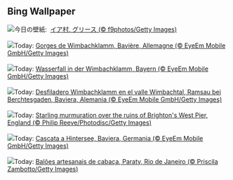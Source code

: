 ## Bing Wallpaper
![](https://www.bing.com/th?id=OHR.OiaSantorini_JA-JP8051360298_UHD.jpg&w=1000)今日の壁紙: &nbsp;[イア村, グリース (© f9photos/Getty Images)](https://www.bing.com/th?id=OHR.OiaSantorini_JA-JP8051360298_UHD.jpg)
<br><br/>
![](https://www.bing.com/th?id=OHR.HinterseeWaterfall_FR-FR3043490046_UHD.jpg&w=1000)Today: [Gorges de Wimbachklamm, Bavière, Allemagne (© EyeEm Mobile GmbH/Getty Images)](https://www.bing.com/th?id=OHR.HinterseeWaterfall_FR-FR3043490046_UHD.jpg)
<br><br/>
![](https://www.bing.com/th?id=OHR.HinterseeWaterfall_DE-DE9807935907_UHD.jpg&w=1000)Today: [Wasserfall in der Wimbachklamm, Bayern (© EyeEm Mobile GmbH/Getty Images)](https://www.bing.com/th?id=OHR.HinterseeWaterfall_DE-DE9807935907_UHD.jpg)
<br><br/>
![](https://www.bing.com/th?id=OHR.HinterseeWaterfall_ES-ES0526830866_UHD.jpg&w=1000)Today: [Desfiladero Wimbachklamm en el valle Wimbachtal, Ramsau bei Berchtesgaden, Baviera, Alemania (© EyeEm Mobile GmbH/Getty Images)](https://www.bing.com/th?id=OHR.HinterseeWaterfall_ES-ES0526830866_UHD.jpg)
<br><br/>
![](https://www.bing.com/th?id=OHR.StarlingBrighton2025_EN-GB5939254897_UHD.jpg&w=1000)Today: [Starling murmuration over the ruins of Brighton's West Pier, England (© Philip Reeve/Photodisc/Getty Images)](https://www.bing.com/th?id=OHR.StarlingBrighton2025_EN-GB5939254897_UHD.jpg)
<br><br/>
![](https://www.bing.com/th?id=OHR.HinterseeWaterfall_IT-IT9638907457_UHD.jpg&w=1000)Today: [Cascata a Hintersee, Baviera, Germania (© EyeEm Mobile GmbH/Getty Images)](https://www.bing.com/th?id=OHR.HinterseeWaterfall_IT-IT9638907457_UHD.jpg)
<br><br/>
![](https://www.bing.com/th?id=OHR.DiaCriancas_PT-BR4646526292_UHD.jpg&w=1000)Today: [Balões artesanais de cabaça, Paraty, Rio de Janeiro (© Priscila Zambotto/Getty Images)](https://www.bing.com/th?id=OHR.DiaCriancas_PT-BR4646526292_UHD.jpg)
<br><br/>
